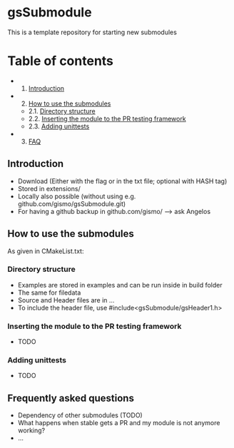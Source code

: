 # gsSubmodule
This is a template repository for starting new submodules


# Table of contents
- 1. [Introduction](#introduction)
- 2. [How to use the submodules](#paragraph1)
    * 2.1. [Directory structure](#subparagraph1)
    * 2.2. [Inserting the module to the PR testing framework](#subparagraph2)
    * 2.3. [Adding unittests](#subparagraph3)  
- 3. [FAQ](#faq)

## Introduction <a name="introduction"></a>
- Download (Either with the flag or in the txt file; optional with HASH tag)
- Stored in extensions/
- Locally also possible (without using e.g. github.com/gismo/gsSubmodule.git)
- For having a github backup in github.com/gismo/ --> ask Angelos

## How to use the submodules <a name="paragraph1"></a>
As given in CMakeList.txt:

### Directory structure <a name="subparagraph1"></a>
- Examples are stored in examples and can be run inside in build folder
- The same for filedata
- Source and Header files are in ...
- To include the header file, use #include<gsSubmodule/gsHeader1.h>

### Inserting the module to the PR testing framework <a name="subparagraph2"></a>
- TODO

### Adding unittests <a name="subparagraph3"></a>
- TODO

## Frequently asked questions <a name="faq"></a>
- Dependency of other submodules (TODO)
- What happens when stable gets a PR and my module is not anymore working?
- ...
